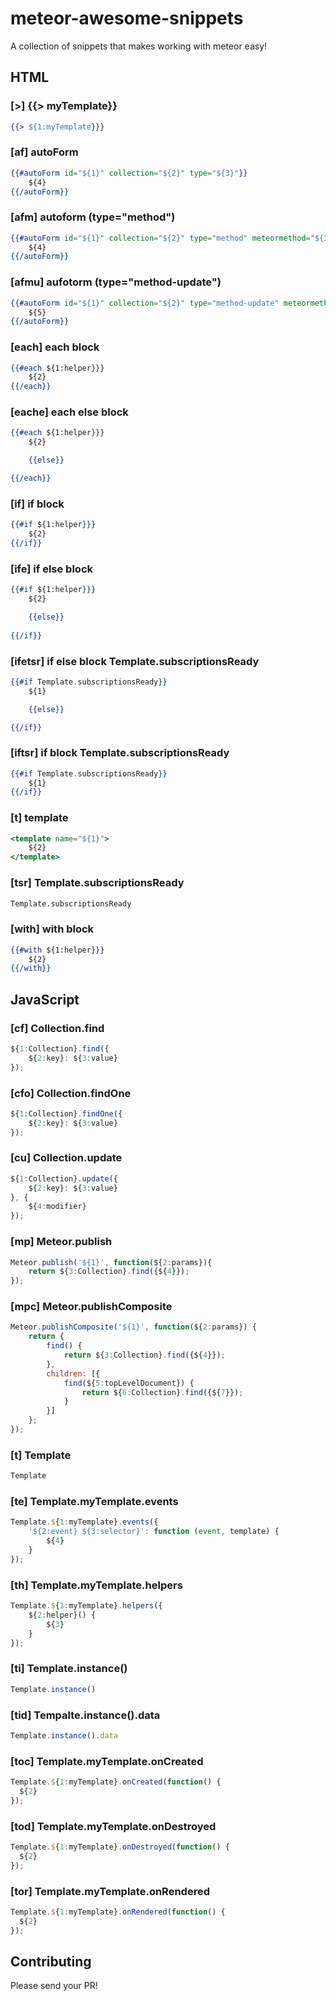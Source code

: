 # meteor-awesome-snippets
A collection of snippets that makes working with meteor easy!

## HTML

### [>] {{> myTemplate}}
```handlebars
{{> ${1:myTemplate}}}
```

### [af] autoForm
```handlebars
{{#autoForm id="${1}" collection="${2}" type="${3}"}}
	${4}
{{/autoForm}}
```

### [afm] autoform (type="method")
```handlebars
{{#autoForm id="${1}" collection="${2}" type="method" meteormethod="${3}"}}
	${4}
{{/autoForm}}
```

### [afmu] aufotorm (type="method-update")
```handlebars
{{#autoForm id="${1}" collection="${2}" type="method-update" meteormethod="${3}" doc=${4}}}
	${5}
{{/autoForm}}
```

### [each] each block
```handlebars
{{#each ${1:helper}}} 
	${2}
{{/each}}
```

### [eache] each else block
```handlebars
{{#each ${1:helper}}} 
	${2}

	{{else}}

{{/each}}
```

### [if] if block
```handlebars
{{#if ${1:helper}}} 
	${2}
{{/if}}
```

### [ife] if else block
```handlebars
{{#if ${1:helper}}} 
	${2}

	{{else}}
	
{{/if}}
```

### [ifetsr] if else block Template.subscriptionsReady
```handlebars
{{#if Template.subscriptionsReady}}
	${1}

	{{else}}

{{/if}}
```

### [iftsr] if block Template.subscriptionsReady
```handlebars
{{#if Template.subscriptionsReady}}
	${1}
{{/if}}
```

### [t] template
```handlebars
<template name="${1}">
	${2}
</template>
```

### [tsr] Template.subscriptionsReady
```handlebars
Template.subscriptionsReady
```

### [with] with block
```handlebars
{{#with ${1:helper}}} 
	${2}
{{/with}}
```
 
## JavaScript

### [cf] Collection.find
```js
${1:Collection}.find({
	${2:key}: ${3:value}
});
```

### [cfo] Collection.findOne
```js
${1:Collection}.findOne({
	${2:key}: ${3:value}
});
```

### [cu] Collection.update
```js
${1:Collection}.update({
	${2:key}: ${3:value}
}, {
	${4:modifier}
});
```

### [mp] Meteor.publish
```js
Meteor.publish('${1}', function(${2:params}){
	return ${3:Collection}.find({${4}});	
});
```

### [mpc] Meteor.publishComposite
```js
Meteor.publishComposite('${1}', function(${2:params}) {
	return {
		find() {
			return ${3:Collection}.find({${4}});
		},
		children: [{
			find(${5:topLevelDocument}) {
				return ${6:Collection}.find({${7}});
			}
		}]
	};
});
```

### [t] Template
```js
Template
```

### [te] Template.myTemplate.events
```js
Template.${1:myTemplate}.events({
	'${2:event} ${3:selector}': function (event, template) {
		${4}
	}
});
```

### [th] Template.myTemplate.helpers
```js
Template.${1:myTemplate}.helpers({
	${2:helper}() {
		${3}
	}
});
```

### [ti] Template.instance()
```js
Template.instance()
```

### [tid] Tempalte.instance().data
```js
Template.instance().data
```

### [toc] Template.myTemplate.onCreated 
```js
Template.${1:myTemplate}.onCreated(function() {
  ${2}
});
```

### [tod] Template.myTemplate.onDestroyed
```js
Template.${1:myTemplate}.onDestroyed(function() {
  ${2}
});
```

### [tor] Template.myTemplate.onRendered
```js
Template.${1:myTemplate}.onRendered(function() {
  ${2}
});
```

## Contributing
Please send your PR!











